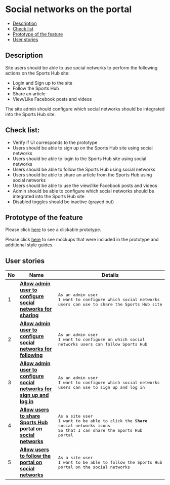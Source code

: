 # Social networks on the portal

- [Description](#description)
- [Check list](#check-list)
- [Prototype of the feature](#prototype-of-the-feature)
- [User stories](#user-stories)

## Description

Site users should be able to use social networks to perform the following actions on the Sports Hub site:
  - Login and Sign up to the site
  - Follow the Sports Hub
  - Share an article
  - View/Like Facebook posts and videos

The site admin should configure which social networks should be integrated into the Sports Hub site.

## Check list:

  - Verify if UI corresponds to the prototype
  - Users should be able to sign up on the Sports Hub site using social networks
  - Users should be able to login to the Sports Hub site using social networks
  - Users should be able to follow the Sports Hub using social networks
  - Users should be able to share an article from the Sports Hub using social networks
  - Users should be able to use the view/like Facebook posts and videos
  - Admin should be able to configure which social networks should be integrated into the Sports Hub site
  - Disabled toggles should be inactive (grayed out)

## Prototype of the feature

Please click [here](https://www.figma.com/proto/lVmiGA96ZPah8B8cADNZrb/Social-Networks?node-id=7214%3A523&viewport=278%2C5%2C0.10142996907234192&scaling=min-zoom) to see a clickable prototype.

Please click [here](https://www.figma.com/file/lVmiGA96ZPah8B8cADNZrb/Social-Networks?node-id=0%3A36) to see mockups that were included in the prototype and additional style guides.

## User stories

No           |      Name     |   Details
------------ | ------------- | -------------
1 |[**Allow admin user to configure social networks for sharing**](/products/sport_news_portal/web_application_features/social_networks/user_stories/configure_socital_networks_to_share)|<pre>As an admin user<br>I want to configure which social networks users can use to share the Sports Hub site</pre>
2 |[**Allow admin user to configure social networks for following**](/products/sport_news_portal/web_application_features/social_networks/user_stories/configure_social_networks_to_follow)|<pre>As an admin user<br>I want to configure on which social networks users can follow Sports Hub</pre>
3 |[**Allow admin user to configure social networks for sign up and log in**](/products/sport_news_portal/web_application_features/social_networks/user_stories/configure_social_networks_to_login_signup)|<pre>As an admin user<br>I want to configure which social networks users can use to sign up and log in</pre>
4 |[**Allow users to share Sports Hub portal on social networks**](/products/sport_news_portal/web_application_features/social_networks/user_stories/share_with_social_networks)|<pre>As a site user<br>I want to be able to click the <b>Share</b> social networks icons<br>So that I can share the Sports Hub portal</pre>
5 |[**Allow users to follow the portal on social networks**](/products/sport_news_portal/web_application_features/social_networks/user_stories/follow_on_social_networks_block)|<pre>As a site user<br>I want to be able to follow the Sports Hub portal on the social networks</pre>
